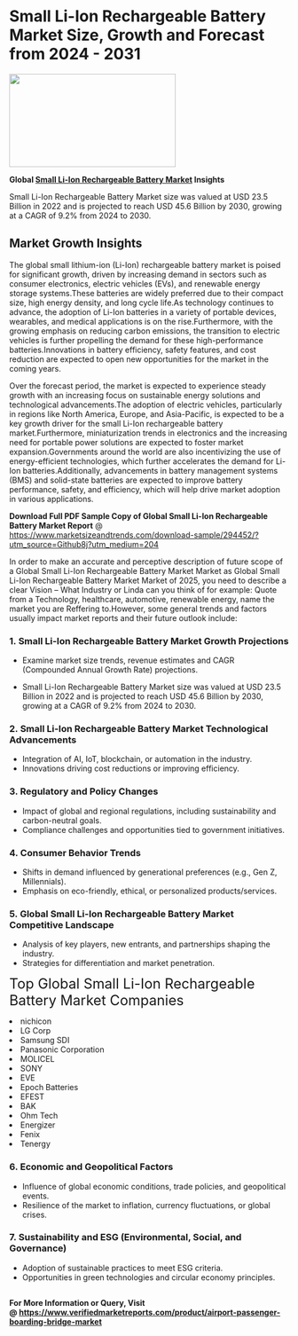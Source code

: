 <H1>Small Li-Ion Rechargeable Battery Market Size, Growth and Forecast from 2024 - 2031</H1><img class="aligncenter size-medium wp-image-584254" src="https://thirdeyenews.in/wp-content/uploads/2024/09/Global-Market-Research-300x168.jpeg" alt="" width="300" height="168" /><p><strong>Global&nbsp;<a href="https://www.marketsizeandtrends.com/download-sample/294452/?utm_source=Github8j?utm_medium=204">Small Li-Ion Rechargeable Battery Market</a> Insights</strong></p><p>Small Li-Ion Rechargeable Battery Market size was valued at USD 23.5 Billion in 2022 and is projected to reach USD 45.6 Billion by 2030, growing at a CAGR of 9.2% from 2024 to 2030.</p><p><h2>Market Growth Insights</h2> <p>The global small lithium-ion (Li-Ion) rechargeable battery market is poised for significant growth, driven by increasing demand in sectors such as consumer electronics, electric vehicles (EVs), and renewable energy storage systems.These batteries are widely preferred due to their compact size, high energy density, and long cycle life.As technology continues to advance, the adoption of Li-Ion batteries in a variety of portable devices, wearables, and medical applications is on the rise.Furthermore, with the growing emphasis on reducing carbon emissions, the transition to electric vehicles is further propelling the demand for these high-performance batteries.Innovations in battery efficiency, safety features, and cost reduction are expected to open new opportunities for the market in the coming years.</p> <p>Over the forecast period, the market is expected to experience steady growth with an increasing focus on sustainable energy solutions and technological advancements.The adoption of electric vehicles, particularly in regions like North America, Europe, and Asia-Pacific, is expected to be a key growth driver for the small Li-Ion rechargeable battery market.Furthermore, miniaturization trends in electronics and the increasing need for portable power solutions are expected to foster market expansion.Governments around the world are also incentivizing the use of energy-efficient technologies, which further accelerates the demand for Li-Ion batteries.Additionally, advancements in battery management systems (BMS) and solid-state batteries are expected to improve battery performance, safety, and efficiency, which will help drive market adoption in various applications.</p> <p><span class=""><strong>Download Full PDF Sample Copy of Global Small Li-Ion Rechargeable Battery Market Report</strong> @ <a href="https://www.marketsizeandtrends.com/download-sample/294452/?utm_source=Github8j?utm_medium=204" target="_blank">https://www.marketsizeandtrends.com/download-sample/294452/?utm_source=Github8j?utm_medium=204</a></span></p><p>In order to make an accurate and perceptive description of future scope of a Global&nbsp;Small Li-Ion Rechargeable Battery Market Market as Global&nbsp;Small Li-Ion Rechargeable Battery Market Market of 2025, you need to describe a clear Vision &ndash; What Industry or Linda can you think of for example: Quote from a Technology, healthcare, automotive, renewable energy, name the market you are Reffering to.However, some general trends and factors usually impact market reports and their future outlook include:</p><h3>1.&nbsp;<strong>Small Li-Ion Rechargeable Battery Market Growth Projections</strong></h3><ul><li>Examine market size trends, revenue estimates and CAGR (Compounded Annual Growth Rate) projections.</li><li><p>Small Li-Ion Rechargeable Battery Market size was valued at USD 23.5 Billion in 2022 and is projected to reach USD 45.6 Billion by 2030, growing at a CAGR of 9.2% from 2024 to 2030.</p></li></ul><h3>2.&nbsp;<strong>Small Li-Ion Rechargeable Battery Market Technological Advancements</strong></h3><ul><li>Integration of AI, IoT, blockchain, or automation in the industry.</li><li>Innovations driving cost reductions or improving efficiency.</li></ul><h3>3.&nbsp;<strong>Regulatory and Policy Changes</strong></h3><ul><li>Impact of global and regional regulations, including sustainability and carbon-neutral goals.</li><li>Compliance challenges and opportunities tied to government initiatives.</li></ul><h3>4.&nbsp;<strong>Consumer Behavior Trends</strong></h3><ul><li>Shifts in demand influenced by generational preferences (e.g., Gen Z, Millennials).</li><li>Emphasis on eco-friendly, ethical, or personalized products/services.</li></ul><h3>5.&nbsp;<strong>Global Small Li-Ion Rechargeable Battery Market Competitive Landscape</strong></h3><ul><li>Analysis of key players, new entrants, and partnerships shaping the industry.</li><li>Strategies for differentiation and market penetration.</li></ul><p data-pm-slice="1 1 []"><span style="color: inherit; font-family: inherit; font-size: 25px;">Top Global Small Li-Ion Rechargeable Battery Market Companies</span></p><div class="" data-test-id=""><p><li>nichicon</li><li> LG Corp</li><li> Samsung SDI</li><li> Panasonic Corporation</li><li> MOLICEL</li><li> SONY</li><li> EVE</li><li> Epoch Batteries</li><li> EFEST</li><li> BAK</li><li> Ohm Tech</li><li> Energizer</li><li> Fenix</li><li> Tenergy</li></p></div><h3>6.&nbsp;<strong>Economic and Geopolitical Factors</strong></h3><ul><li>Influence of global economic conditions, trade policies, and geopolitical events.</li><li>Resilience of the market to inflation, currency fluctuations, or global crises.</li></ul><h3>7.&nbsp;<strong>Sustainability and ESG (Environmental, Social, and Governance)</strong></h3><ul><li>Adoption of sustainable practices to meet ESG criteria.</li><li>Opportunities in green technologies and circular economy principles.</li></ul><h2><strong style="font-size: 14px;">For More Information or Query, Visit @&nbsp;</strong><a style="background-color: #ffffff; font-size: 14px;" href="https://www.marketsizeandtrends.com/report/small-li-ion-rechargeable-battery-market/" target="_blank">https://www.verifiedmarketreports.com/product/airport-passenger-boarding-bridge-market</a></h2>